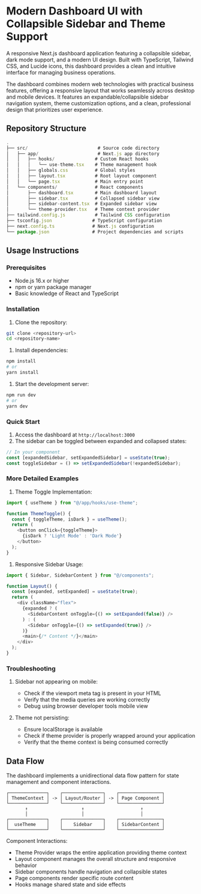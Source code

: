 # Modern Dashboard UI with Collapsible Sidebar and Theme Support

A responsive Next.js dashboard application featuring a collapsible sidebar, dark mode support, and a modern UI design. Built with TypeScript, Tailwind CSS, and Lucide icons, this dashboard provides a clean and intuitive interface for managing business operations.

The dashboard combines modern web technologies with practical business features, offering a responsive layout that works seamlessly across desktop and mobile devices. It features an expandable/collapsible sidebar navigation system, theme customization options, and a clean, professional design that prioritizes user experience.

## Repository Structure

``` javascript
.
├── src/                          # Source code directory
│   ├── app/                      # Next.js app directory
│   │   ├── hooks/               # Custom React hooks
│   │   │   └── use-theme.tsx    # Theme management hook
│   │   ├── globals.css          # Global styles
│   │   ├── layout.tsx           # Root layout component
│   │   └── page.tsx             # Main entry point
│   └── components/              # React components
│       ├── dashboard.tsx        # Main dashboard layout
│       ├── sidebar.tsx          # Collapsed sidebar view
│       ├── sidebar-content.tsx  # Expanded sidebar view
│       └── theme-provider.tsx   # Theme context provider
├── tailwind.config.js           # Tailwind CSS configuration
├── tsconfig.json               # TypeScript configuration
├── next.config.ts              # Next.js configuration
└── package.json                # Project dependencies and scripts
```

## Usage Instructions

### Prerequisites

- Node.js 16.x or higher
- npm or yarn package manager
- Basic knowledge of React and TypeScript

### Installation

1. Clone the repository:

```bash
git clone <repository-url>
cd <repository-name>
```

1. Install dependencies:

```bash
npm install
# or
yarn install
```

1. Start the development server:

```bash
npm run dev
# or
yarn dev
```

### Quick Start

1. Access the dashboard at `http://localhost:3000`
2. The sidebar can be toggled between expanded and collapsed states:

```typescript
// In your component
const [expandedSidebar, setExpandedSidebar] = useState(true);
const toggleSidebar = () => setExpandedSidebar(!expandedSidebar);
```

### More Detailed Examples

1. Theme Toggle Implementation:

```typescript
import { useTheme } from "@/app/hooks/use-theme";

function ThemeToggle() {
  const { toggleTheme, isDark } = useTheme();
  return (
    <button onClick={toggleTheme}>
      {isDark ? 'Light Mode' : 'Dark Mode'}
    </button>
  );
}
```

1. Responsive Sidebar Usage:

```typescript
import { Sidebar, SidebarContent } from "@/components";

function Layout() {
  const [expanded, setExpanded] = useState(true);
  return (
    <div className="flex">
      {expanded ? (
        <SidebarContent onToggle={() => setExpanded(false)} />
      ) : (
        <Sidebar onToggle={() => setExpanded(true)} />
      )}
      <main>{/* Content */}</main>
    </div>
  );
}
```

### Troubleshooting

1. Sidebar not appearing on mobile:
   - Check if the viewport meta tag is present in your HTML
   - Verify that the media queries are working correctly
   - Debug using browser developer tools mobile view

2. Theme not persisting:
   - Ensure localStorage is available
   - Check if theme provider is properly wrapped around your application
   - Verify that the theme context is being consumed correctly

## Data Flow

The dashboard implements a unidirectional data flow pattern for state management and component interactions.

```ascii
┌──────────────┐    ┌───────────────┐    ┌────────────────┐
│ ThemeContext │ -> │ Layout/Router │ -> │ Page Component │
└──────────────┘    └───────────────┘    └────────────────┘
       ↑                    ↑                     ↑
       │                    │                     │
┌──────────────┐    ┌───────────────┐    ┌────────────────┐
│  useTheme    │    │    Sidebar    │    │ SidebarContent │
└──────────────┘    └───────────────┘    └────────────────┘
```

Component Interactions:

- Theme Provider wraps the entire application providing theme context
- Layout component manages the overall structure and responsive behavior
- Sidebar components handle navigation and collapsible states
- Page components render specific route content
- Hooks manage shared state and side effects
